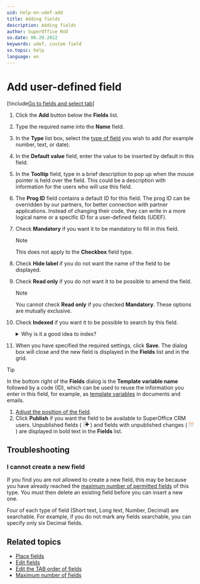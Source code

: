 ```yaml
---
uid: help-en-udef-add
title: Adding fields
description: Adding fields
author: SuperOffice RnD
so.date: 06.29.2022
keywords: udef, custom field
so.topic: help
language: en
---
```


# Add user-defined field

[!include[Go to fields and select tab](includes/goto-fields.md)]

1. Click the **Add** button below the **Fields** list.

1. Type the required name into the **Name** field.

1. In the **Type** list box, select the [type of field][6] you wish to add (for example number, text, or date).

1. In the **Default value** field, enter the value to be inserted by default in this field.

1. In the **Tooltip** field, type in a brief description to pop up when the mouse pointer is held over the field. This could be a description with information for the users who will use this field.

1. The **Prog ID** field contains a default ID for this field. The prog ID can be overridden by our partners, for better connection with partner applications. Instead of changing their code, they can write in a more logical name or a specific ID for a user-defined fields (UDEF).

1. Check **Mandatory** if you want it to be mandatory to fill in this field.

    > [!NOTE]
    > This does not apply to the **Checkbox** field type.

1. Check **Hide label** if you do not want the name of the field to be displayed.

1. Check **Read only** if you do not want it to be possible to amend the field.

    > [!NOTE]
    > You cannot check **Read only** if you checked **Mandatory**. These options are mutually exclusive.

1. Check **Indexed** if you want it to be possible to search by this field.

    <details><summary>Why is it a good idea to index?</summary>

    Choosing **Indexed** makes it quicker to search on these fields using **Find**. Non-indexed fields are also searchable, but the search takes longer. You should only index fields that are frequently searched and contain frequently used data.
    </details>

1. When you have specified the required settings, click **Save**. The dialog box will close and the new field is displayed in the **Fields** list and in the grid.

> [!TIP]
> In the bottom right of the **Fields** dialog is the **Template variable name** followed by a code (ID), which can be used to reuse the information you enter in this field, for example, as [template variables][2] in documents and emails.

1. [Adjust the position of the field][3].
2. Click **Publish** if you want the field to be available to SuperOffice CRM users. Unpublished fields ( ![icon][img1] ) and fields with unpublished changes ( ![icon][img2] ) are displayed in bold text in the **Fields** list.

## Troubleshooting

### I cannot create a new field

If you find you are not allowed to create a new field, this may be because you have already reached the [maximum number of permitted fields][1] of this type. You must then delete an existing field before you can insert a new one.

Four of each type of field (Short text, Long text, Number, Decimal) are searchable. For example, if you do not mark any fields searchable, you can specify only six Decimal fields.

## Related topics

* [Place fields][3]
* [Edit fields][4]
* [Edit the TAB order of fields][5]
* [Maximum number of fields][1]

<!-- Referenced links -->
[1]: limitations.md
[2]: ../../../document/learn/template-variables.md
[3]: move.md
[4]: edit.md
[5]: change-tab-order.md
[6]: index.md#field-types

<!-- Referenced links -->
[img1]: ../../../../media/icons/admin/fields-unpublish-new.png
[img2]: ../../../../media/icons/admin/fields-unpublish-changed.png
